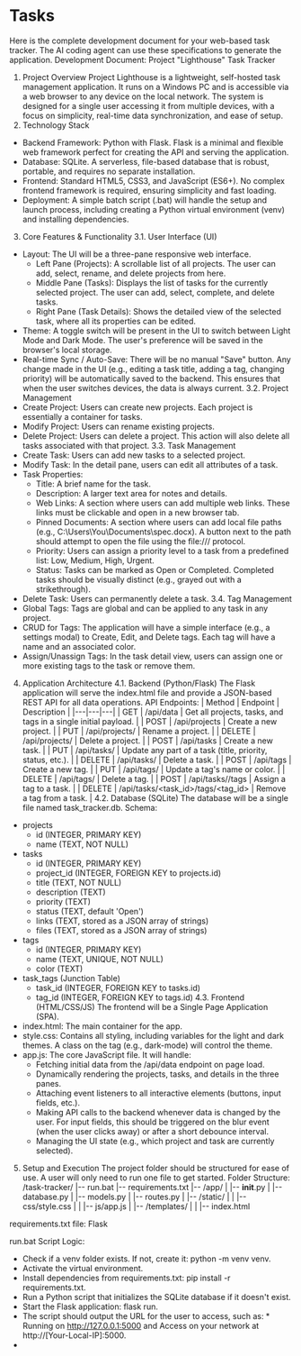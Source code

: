 # Tasks
Here is the complete development document for your web-based task tracker. The AI coding agent can use these specifications to generate the application.
Development Document: Project "Lighthouse" Task Tracker
1. Project Overview
Project Lighthouse is a lightweight, self-hosted task management application. It runs on a Windows PC and is accessible via a web browser to any device on the local network. The system is designed for a single user accessing it from multiple devices, with a focus on simplicity, real-time data synchronization, and ease of setup.
2. Technology Stack
 * Backend Framework: Python with Flask. Flask is a minimal and flexible web framework perfect for creating the API and serving the application.
 * Database: SQLite. A serverless, file-based database that is robust, portable, and requires no separate installation.
 * Frontend: Standard HTML5, CSS3, and JavaScript (ES6+). No complex frontend framework is required, ensuring simplicity and fast loading.
 * Deployment: A simple batch script (.bat) will handle the setup and launch process, including creating a Python virtual environment (venv) and installing dependencies.
3. Core Features & Functionality
3.1. User Interface (UI)
 * Layout: The UI will be a three-pane responsive web interface.
   * Left Pane (Projects): A scrollable list of all projects. The user can add, select, rename, and delete projects from here.
   * Middle Pane (Tasks): Displays the list of tasks for the currently selected project. The user can add, select, complete, and delete tasks.
   * Right Pane (Task Details): Shows the detailed view of the selected task, where all its properties can be edited.
 * Theme: A toggle switch will be present in the UI to switch between Light Mode and Dark Mode. The user's preference will be saved in the browser's local storage.
 * Real-time Sync / Auto-Save: There will be no manual "Save" button. Any change made in the UI (e.g., editing a task title, adding a tag, changing priority) will be automatically saved to the backend. This ensures that when the user switches devices, the data is always current.
3.2. Project Management
 * Create Project: Users can create new projects. Each project is essentially a container for tasks.
 * Modify Project: Users can rename existing projects.
 * Delete Project: Users can delete a project. This action will also delete all tasks associated with that project.
3.3. Task Management
 * Create Task: Users can add new tasks to a selected project.
 * Modify Task: In the detail pane, users can edit all attributes of a task.
 * Task Properties:
   * Title: A brief name for the task.
   * Description: A larger text area for notes and details.
   * Web Links: A section where users can add multiple web links. These links must be clickable and open in a new browser tab.
   * Pinned Documents: A section where users can add local file paths (e.g., C:\Users\You\Documents\spec.docx). A button next to the path should attempt to open the file using the file:/// protocol.
   * Priority: Users can assign a priority level to a task from a predefined list: Low, Medium, High, Urgent.
   * Status: Tasks can be marked as Open or Completed. Completed tasks should be visually distinct (e.g., grayed out with a strikethrough).
 * Delete Task: Users can permanently delete a task.
3.4. Tag Management
 * Global Tags: Tags are global and can be applied to any task in any project.
 * CRUD for Tags: The application will have a simple interface (e.g., a settings modal) to Create, Edit, and Delete tags. Each tag will have a name and an associated color.
 * Assign/Unassign Tags: In the task detail view, users can assign one or more existing tags to the task or remove them.
4. Application Architecture
4.1. Backend (Python/Flask)
The Flask application will serve the index.html file and provide a JSON-based REST API for all data operations.
API Endpoints:
| Method | Endpoint | Description |
|---|---|---|
| GET | /api/data | Get all projects, tasks, and tags in a single initial payload. |
| POST | /api/projects | Create a new project. |
| PUT | /api/projects/<id> | Rename a project. |
| DELETE | /api/projects/<id> | Delete a project. |
| POST | /api/tasks | Create a new task. |
| PUT | /api/tasks/<id> | Update any part of a task (title, priority, status, etc.). |
| DELETE | /api/tasks/<id> | Delete a task. |
| POST | /api/tags | Create a new tag. |
| PUT | /api/tags/<id> | Update a tag's name or color. |
| DELETE | /api/tags/<id> | Delete a tag. |
| POST | /api/tasks/<id>/tags | Assign a tag to a task. |
| DELETE | /api/tasks/<task_id>/tags/<tag_id> | Remove a tag from a task. |
4.2. Database (SQLite)
The database will be a single file named task_tracker.db.
Schema:
 * projects
   * id (INTEGER, PRIMARY KEY)
   * name (TEXT, NOT NULL)
 * tasks
   * id (INTEGER, PRIMARY KEY)
   * project_id (INTEGER, FOREIGN KEY to projects.id)
   * title (TEXT, NOT NULL)
   * description (TEXT)
   * priority (TEXT)
   * status (TEXT, default 'Open')
   * links (TEXT, stored as a JSON array of strings)
   * files (TEXT, stored as a JSON array of strings)
 * tags
   * id (INTEGER, PRIMARY KEY)
   * name (TEXT, UNIQUE, NOT NULL)
   * color (TEXT)
 * task_tags (Junction Table)
   * task_id (INTEGER, FOREIGN KEY to tasks.id)
   * tag_id (INTEGER, FOREIGN KEY to tags.id)
4.3. Frontend (HTML/CSS/JS)
The frontend will be a Single Page Application (SPA).
 * index.html: The main container for the app.
 * style.css: Contains all styling, including variables for the light and dark themes. A class on the <body> tag (e.g., dark-mode) will control the theme.
 * app.js: The core JavaScript file. It will handle:
   * Fetching initial data from the /api/data endpoint on page load.
   * Dynamically rendering the projects, tasks, and details in the three panes.
   * Attaching event listeners to all interactive elements (buttons, input fields, etc.).
   * Making API calls to the backend whenever data is changed by the user. For input fields, this should be triggered on the blur event (when the user clicks away) or after a short debounce interval.
   * Managing the UI state (e.g., which project and task are currently selected).
5. Setup and Execution
The project folder should be structured for ease of use. A user will only need to run one file to get started.
Folder Structure:
/task-tracker/
|-- run.bat
|-- requirements.txt
|-- /app/
|   |-- __init__.py
|   |-- database.py
|   |-- models.py
|   |-- routes.py
|   |-- /static/
|   |   |-- css/style.css
|   |   |-- js/app.js
|   |-- /templates/
|   |   |-- index.html

requirements.txt file:
Flask

run.bat Script Logic:
 * Check if a venv folder exists. If not, create it: python -m venv venv.
 * Activate the virtual environment.
 * Install dependencies from requirements.txt: pip install -r requirements.txt.
 * Run a Python script that initializes the SQLite database if it doesn't exist.
 * Start the Flask application: flask run.
 * The script should output the URL for the user to access, such as: * Running on http://127.0.0.1:5000 and Access on your network at http://[Your-Local-IP]:5000.
 * 
